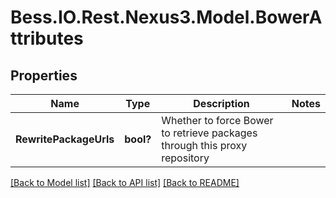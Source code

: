 # Bess.IO.Rest.Nexus3.Model.BowerAttributes
## Properties

Name | Type | Description | Notes
------------ | ------------- | ------------- | -------------
**RewritePackageUrls** | **bool?** | Whether to force Bower to retrieve packages through this proxy repository | 

[[Back to Model list]](../README.md#documentation-for-models) [[Back to API list]](../README.md#documentation-for-api-endpoints) [[Back to README]](../README.md)

